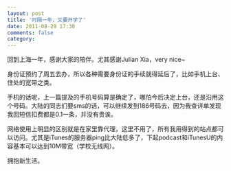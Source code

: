 ```yaml
---
layout: post
title: '时隔一年，又要开学了'
date: 2011-08-29 17:30
comments: false
category: 
---
```

    

回到上海一年，感谢大家的陪伴。尤其感谢Julian Xia，very nice~

身份证预约了周五去办，所以各种需要身份证的手续就得延后了，比如手机上台、住处的宽带之类。

手机的话呢，上一篇提及的手机号码算是确定了，哪怕今后决定上台，还是沿用这个号码。大陆的同志们要sms的话，可以继续发到186号码去，因为我查详单发现我回短信扣费都是0.1一条，并没有贵诶。

网络使用上明显的区别就是在家里靠代理，这里不用了，所有我用得到的站点都可以访问。尤其是iTunes的服务器ping比大陆低多了，下起podcast和iTunesU的内容基本可以达到10M带宽（学校无线网）。

拥抱新生活。
